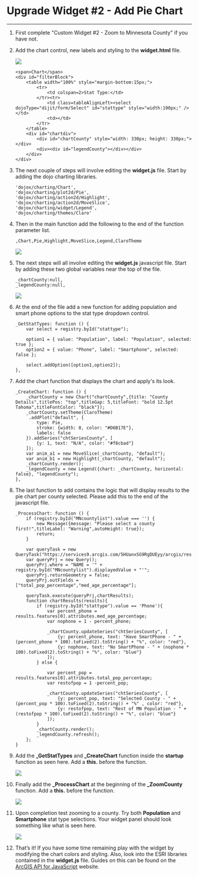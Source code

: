 # Upgrade Widget #2 - Add Pie Chart
___

1) First complete "Custom Widget #2 - Zoom to Minnesota County" if you have not.

2) Add the chart control, new labels and styling to the **widget.html** file.

    ![](img/ex3/widg3_pc1.png)

    ```
	<span>Chart</span>
	<div id="filterBlock">
		<table width="100%" style="margin-bottom:15px;">
			<tr>
				<td colspan=2>Stat Type:</td>
			</tr><tr>
				<td class=tableAlignLeft><select dojoType="dijit/form/Select" id="stattype" style="width:190px;" /></td>
				<td></td>
			</tr>
		</table>
		<div id="chartdiv">
			<div id="chartCounty" style="width: 330px; height: 330px;"></div>
			<div><div id="legendCounty"></div></div>	
		</div>
	</div>
    ```

3) The next couple of steps will involve editing the **widget.js** file.  Start by adding the dojo charting libraries.

    ```
	'dojox/charting/Chart', 
	'dojox/charting/plot2d/Pie', 
	'dojox/charting/action2d/Highlight',
    'dojox/charting/action2d/MoveSlice', 
	'dojox/charting/widget/Legend',
	'dojox/charting/themes/Claro'
    ```

4) Then in the main function add the following to the end of the function parameter list.

    ```
	,Chart,Pie,Highlight,MoveSlice,Legend,ClaroTheme
    ```
	
	![](img/ex3/widg3_pc2.png)
    
5) The next steps will all involve editing the **widget.js** javascript file.  Start by adding these two global variables near the top of the file.

    ```
	_chartCounty:null,
	_legendCounty:null,
    ```
	
	![](img/ex3/widg3_pc3.png)
	
6) At the end of the file add a new function for adding population and smart phone options to the stat type dropdown control.

    ```
	_GetStatTypes: function () {
		var select = registry.byId("stattype");

		option1 = { value: "Population", label: "Population", selected: true };
		option2 = { value: "Phone", label: "Smartphone", selected: false };

		select.addOption([option1,option2]);
	},
    ```

7)  Add the chart function that displays the chart and apply's its look.

    ```
	_CreateChart: function () {
		_chartCounty = new Chart("chartCounty",{title: "County Details",titlePos: "top",titleGap: 5,titleFont: "bold 12.5pt Tahoma",titleFontColor: "black"});
		_chartCounty.setTheme(ClaroTheme)
		 .addPlot("default", {
			type: Pie,
			stroke: {width: 0, color: "#D6B17E"},
			labels: false
		}).addSeries("chtSeriesCounty", [
			{y: 1, text: "N/A", color: "#f8cbad"}
		]);
		var anim_a1 = new MoveSlice(_chartCounty, "default");
		var anim_b1 = new Highlight(_chartCounty, "default");
		_chartCounty.render();
		_legendCounty = new Legend({chart: _chartCounty, horizontal: false}, "legendCounty");
	},
    ```

8) The last function to add contains the logic that will display results to the pie chart per county selected.  Please add this to the end of the javascript file.

    ```
	_ProcessChart: function () {
		if (registry.byId("MNcountylist").value === '') {
			new Message({message: "Please select a county first!",titleLabel: "Warning",autoHeight: true});
			return;
		}

		var queryTask = new QueryTask("https://services9.arcgis.com/5HUanxSG9RgDUEyy/arcgis/rest/services/MNcounties_WS2018_(1)/FeatureServer/0");
		var queryPrj = new Query();
		queryPrj.where = "NAME = '" + registry.byId("MNcountylist").displayedValue + "'";	
		queryPrj.returnGeometry = false;
		queryPrj.outFields = ["total_pop_percentage","med_age_percentage"];

		queryTask.execute(queryPrj,chartResults);
		function chartResults(results){
			if (registry.byId("stattype").value == 'Phone'){
				var percent_phone = results.features[0].attributes.med_age_percentage;
				var nophone = 1 - percent_phone;
				
				_chartCounty.updateSeries("chtSeriesCounty", [
					{y: percent_phone, text: "Have SmartPhone - " + (percent_phone * 100).toFixed(2).toString() + "%", color: "red"},
					{y: nophone, text: "No SmartPhone - " + (nophone * 100).toFixed(2).toString() + "%", color: "blue"}
				]);
			} else {
				
				var percent_pop = results.features[0].attributes.total_pop_percentage;
				var restofpop = 1 -percent_pop;

				_chartCounty.updateSeries("chtSeriesCounty", [
					{y: percent_pop, text: "Selected County - " + (percent_pop * 100).toFixed(2).toString() + "%" , color: "red"},
					{y: restofpop, text: "Rest of MN Population - " + (restofpop * 100).toFixed(2).toString() + "%", color: "blue"}
				]);
			}
			_chartCounty.render();
			_legendCounty.refresh();	
		};
	}
    ```
	
9) Add the **_GetStatTypes** and **_CreateChart** function inside the **startup** function as seen here.  Add a **this.** before the function.

	![](img/ex3/widg3_pc4.png)
	
10) Finally add the  **_ProcessChart** at the beginning of the **_ZoomCounty** function.  Add a **this.** before the function.

	![](img/ex3/widg3_pc5.png)
	
11) Upon completion test zooming to a county.  Try both **Population** and **Smartphone** stat type selections.  Your widget panel should look something like what is seen here.

	![](img/ex3/widg3_pc6.png)
	
12)	That’s it!  If you have some time remaining play with the widget by modifying the chart colors and styling.  Also, look into the ESRI libraries contained in the **widget.js** file.  Guides on this can be found on the [ArcGIS API for JavaScript](https://developers.arcgis.com/javascript/3/jsapi/) website.
